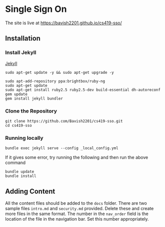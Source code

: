 # Single Sign On

The site is live at https://bavish2201.github.io/cs419-sso/

## Installation

### Install Jekyll

[Jekyll](https://jekyllrb.com/docs/installation/windows/)

```
sudo apt-get update -y && sudo apt-get upgrade -y

sudo apt-add-repository ppa:brightbox/ruby-ng 
sudo apt-get update 
sudo apt-get install ruby2.5 ruby2.5-dev build-essential dh-autoreconf
gem update
gem install jekyll bundler

```
### Clone the Repository
```
git clone https://github.com/Bavish2201/cs419-sso.git
cd cs419-sso
```
### Running locally

```
bundle exec jekyll serve --config _local_config.yml
```
If it gives some error, try running the following and then run the above command
```
bundle update
bundle install
```
## Adding Content
All the content files should be added to the `docs` folder. There are two sample files `intro.md` and `security.md` provided. Delete these and create more files in the same format. The number in the `nav_order` field is the location of the file in the navigation bar. Set this number appropriately.